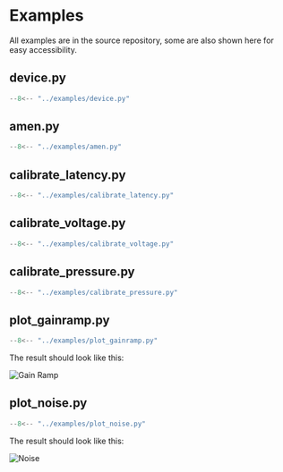 # Examples

All examples are in the source repository, some are also shown here for easy accessibility.

## device.py
```py linenums="1" title="device.py"
--8<-- "../examples/device.py"
```

## amen.py
```py linenums="1" title="amen.py"
--8<-- "../examples/amen.py"
```

## calibrate_latency.py
```python linenums="1" title="calibrate_latency.py"
--8<-- "../examples/calibrate_latency.py"
```

## calibrate_voltage.py
```python linenums="1" title="calibrate_voltage.py"
--8<-- "../examples/calibrate_voltage.py"
```

## calibrate_pressure.py
```python linenums="1" title="calibrate_pressure.py"
--8<-- "../examples/calibrate_pressure.py"
```

## plot_gainramp.py
```python linenums="1" title="plot_gainramp.py"
--8<-- "../examples/plot_gainramp.py"
```
The result should look like this:

![Gain Ramp](imgs/plot_gainramp.png)

## plot_noise.py
```python linenums="1" title="plot_noise.py"
--8<-- "../examples/plot_noise.py"
```
The result should look like this:

![Noise](imgs/plot_noise.png)
